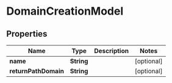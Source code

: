 
# DomainCreationModel

## Properties
Name | Type | Description | Notes
------------ | ------------- | ------------- | -------------
**name** | **String** |  |  [optional]
**returnPathDomain** | **String** |  |  [optional]



